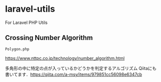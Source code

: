 # laravel-utils
For Laravel PHP Utils

## Crossing Number Algorithm 

```
Polygon.php
```
https://www.nttpc.co.jp/technology/number_algorithm.html

多角形の中に特定の点が入っているかどうかを判定するアルゴリズム
Qiitaにも書いてます．https://qiita.com/a-msy/items/979851cc56098e6347cb

